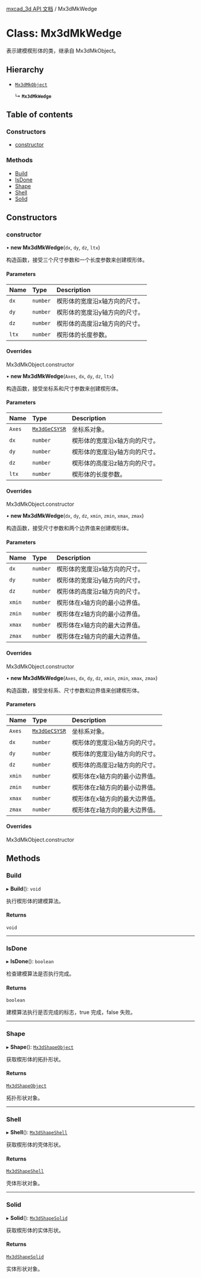 [mxcad_3d API 文档](../README.md) / Mx3dMkWedge

# Class: Mx3dMkWedge

表示建模楔形体的类，继承自 Mx3dMkObject。

## Hierarchy

- [`Mx3dMkObject`](Mx3dMkObject.md)

  ↳ **`Mx3dMkWedge`**

## Table of contents

### Constructors

- [constructor](Mx3dMkWedge.md#constructor)

### Methods

- [Build](Mx3dMkWedge.md#build)
- [IsDone](Mx3dMkWedge.md#isdone)
- [Shape](Mx3dMkWedge.md#shape)
- [Shell](Mx3dMkWedge.md#shell)
- [Solid](Mx3dMkWedge.md#solid)

## Constructors

### constructor

• **new Mx3dMkWedge**(`dx`, `dy`, `dz`, `ltx`)

构造函数，接受三个尺寸参数和一个长度参数来创建楔形体。

#### Parameters

| Name | Type | Description |
| :------ | :------ | :------ |
| `dx` | `number` | 楔形体的宽度沿x轴方向的尺寸。 |
| `dy` | `number` | 楔形体的宽度沿y轴方向的尺寸。 |
| `dz` | `number` | 楔形体的高度沿z轴方向的尺寸。 |
| `ltx` | `number` | 楔形体的长度参数。 |

#### Overrides

Mx3dMkObject.constructor

• **new Mx3dMkWedge**(`Axes`, `dx`, `dy`, `dz`, `ltx`)

构造函数，接受坐标系和尺寸参数来创建楔形体。

#### Parameters

| Name | Type | Description |
| :------ | :------ | :------ |
| `Axes` | [`Mx3dGeCSYSR`](Mx3dGeCSYSR.md) | 坐标系对象。 |
| `dx` | `number` | 楔形体的宽度沿x轴方向的尺寸。 |
| `dy` | `number` | 楔形体的宽度沿y轴方向的尺寸。 |
| `dz` | `number` | 楔形体的高度沿z轴方向的尺寸。 |
| `ltx` | `number` | 楔形体的长度参数。 |

#### Overrides

Mx3dMkObject.constructor

• **new Mx3dMkWedge**(`dx`, `dy`, `dz`, `xmin`, `zmin`, `xmax`, `zmax`)

构造函数，接受尺寸参数和两个边界值来创建楔形体。

#### Parameters

| Name | Type | Description |
| :------ | :------ | :------ |
| `dx` | `number` | 楔形体的宽度沿x轴方向的尺寸。 |
| `dy` | `number` | 楔形体的宽度沿y轴方向的尺寸。 |
| `dz` | `number` | 楔形体的高度沿z轴方向的尺寸。 |
| `xmin` | `number` | 楔形体在x轴方向的最小边界值。 |
| `zmin` | `number` | 楔形体在z轴方向的最小边界值。 |
| `xmax` | `number` | 楔形体在x轴方向的最大边界值。 |
| `zmax` | `number` | 楔形体在z轴方向的最大边界值。 |

#### Overrides

Mx3dMkObject.constructor

• **new Mx3dMkWedge**(`Axes`, `dx`, `dy`, `dz`, `xmin`, `zmin`, `xmax`, `zmax`)

构造函数，接受坐标系、尺寸参数和边界值来创建楔形体。

#### Parameters

| Name | Type | Description |
| :------ | :------ | :------ |
| `Axes` | [`Mx3dGeCSYSR`](Mx3dGeCSYSR.md) | 坐标系对象。 |
| `dx` | `number` | 楔形体的宽度沿x轴方向的尺寸。 |
| `dy` | `number` | 楔形体的宽度沿y轴方向的尺寸。 |
| `dz` | `number` | 楔形体的高度沿z轴方向的尺寸。 |
| `xmin` | `number` | 楔形体在x轴方向的最小边界值。 |
| `zmin` | `number` | 楔形体在z轴方向的最小边界值。 |
| `xmax` | `number` | 楔形体在x轴方向的最大边界值。 |
| `zmax` | `number` | 楔形体在z轴方向的最大边界值。 |

#### Overrides

Mx3dMkObject.constructor

## Methods

### Build

▸ **Build**(): `void`

执行楔形体的建模算法。

#### Returns

`void`

___

### IsDone

▸ **IsDone**(): `boolean`

检查建模算法是否执行完成。

#### Returns

`boolean`

建模算法执行是否完成的标志，true 完成，false 失败。

___

### Shape

▸ **Shape**(): [`Mx3dShapeObject`](Mx3dShapeObject.md)

获取楔形体的拓扑形状。

#### Returns

[`Mx3dShapeObject`](Mx3dShapeObject.md)

拓扑形状对象。

___

### Shell

▸ **Shell**(): [`Mx3dShapeShell`](Mx3dShapeShell.md)

获取楔形体的壳体形状。

#### Returns

[`Mx3dShapeShell`](Mx3dShapeShell.md)

壳体形状对象。

___

### Solid

▸ **Solid**(): [`Mx3dShapeSolid`](Mx3dShapeSolid.md)

获取楔形体的实体形状。

#### Returns

[`Mx3dShapeSolid`](Mx3dShapeSolid.md)

实体形状对象。
